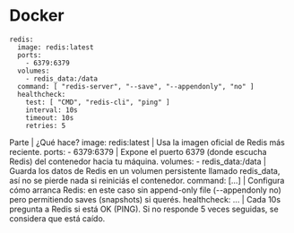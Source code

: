 # Docker

```
redis:
  image: redis:latest
  ports:
    - 6379:6379
  volumes:
    - redis_data:/data
  command: [ "redis-server", "--save", "--appendonly", "no" ]
  healthcheck:
    test: [ "CMD", "redis-cli", "ping" ]
    interval: 10s
    timeout: 10s
    retries: 5
```

Parte | ¿Qué hace?
image: redis:latest | Usa la imagen oficial de Redis más reciente.
ports: - 6379:6379 | Expone el puerto 6379 (donde escucha Redis) del contenedor hacia tu máquina.
volumes: - redis_data:/data | Guarda los datos de Redis en un volumen persistente llamado redis_data, así no se pierde nada si reiniciás el contenedor.
command: [...] | Configura cómo arranca Redis: en este caso sin append-only file (--appendonly no) pero permitiendo saves (snapshots) si querés.
healthcheck: ... | Cada 10s pregunta a Redis si está OK (PING). Si no responde 5 veces seguidas, se considera que está caído.